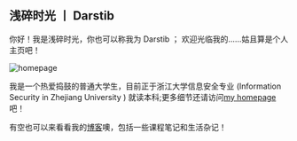 ## 浅碎时光 丨 Darstib

你好！我是浅碎时光，你也可以称我为 Darstib ；
欢迎光临我的……姑且算是个人主页吧！

![homepage](./pic/home.png)

我是一个热爱捣鼓的普通大学生，目前正于浙江大学信息安全专业 (Information Security in Zhejiang University ) 就读本科;更多细节还请访问[my homepage](https://darstib.github.io/) 吧！

有空也可以来看看我的[博客](https://darstib.github.io/blog/)噢，包括一些课程笔记和生活杂记！